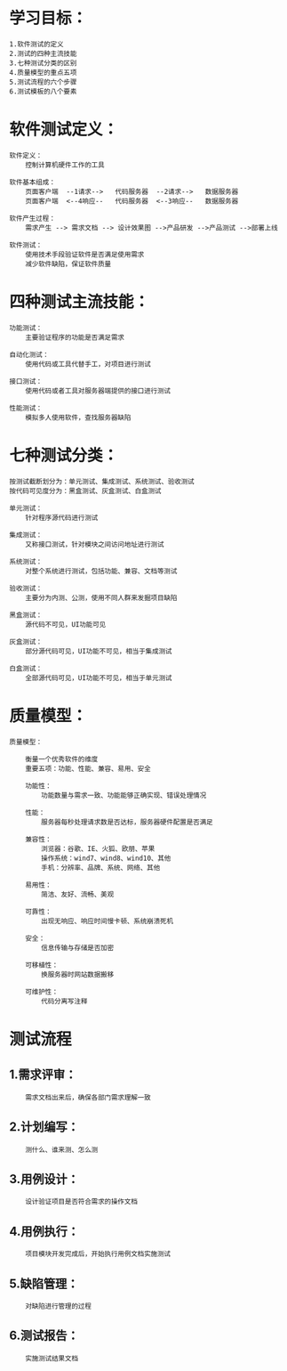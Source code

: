 # 学习目标：
    1.软件测试的定义
    2.测试的四种主流技能
    3.七种测试分类的区别
    4.质量模型的重点五项
    5.测试流程的六个步骤
    6.测试模板的八个要素

# 软件测试定义：

    软件定义：
        控制计算机硬件工作的工具

    软件基本组成：
        页面客户端  --1请求-->   代码服务器  --2请求-->   数据服务器
        页面客户端  <--4响应--   代码服务器  <--3响应--   数据服务器

    软件产生过程：
        需求产生 --> 需求文档 --> 设计效果图 -->产品研发 -->产品测试 -->部署上线

    软件测试：
        使用技术手段验证软件是否满足使用需求
        减少软件缺陷，保证软件质量

# 四种测试主流技能：

    功能测试：
        主要验证程序的功能是否满足需求

    自动化测试：
        使用代码或工具代替手工，对项目进行测试

    接口测试：
        使用代码或者工具对服务器端提供的接口进行测试

    性能测试：
        模拟多人使用软件，查找服务器缺陷
    
# 七种测试分类：
    按测试截断划分为：单元测试、集成测试、系统测试、验收测试
    按代码可见度分为：黑盒测试、灰盒测试、白盒测试

    单元测试：
        针对程序源代码进行测试

    集成测试：
        又称接口测试，针对模块之间访问地址进行测试

    系统测试：
        对整个系统进行测试，包括功能、兼容、文档等测试

    验收测试：
        主要分为内测、公测，使用不同人群来发掘项目缺陷

    黑盒测试：
        源代码不可见，UI功能可见

    灰盒测试：
        部分源代码可见，UI功能不可见，相当于集成测试

    白盒测试：
        全部源代码可见，UI功能不可见，相当于单元测试

# 质量模型：

    质量模型：

        衡量一个优秀软件的维度
        重要五项：功能、性能、兼容、易用、安全

        功能性：
            功能数量与需求一致、功能能够正确实现、错误处理情况
        
        性能：
            服务器每秒处理请求数是否达标，服务器硬件配置是否满足

        兼容性：
            浏览器：谷歌、IE、火狐、欧朋、苹果
            操作系统：wind7、wind8、wind10、其他
            手机：分辨率、品牌、系统、网络、其他

        易用性：
            简洁、友好、流畅、美观

        可靠性：
            出现无响应、响应时间慢卡顿、系统崩溃死机

        安全：
            信息传输与存储是否加密

        可移植性：
            换服务器时网站数据搬移
        
        可维护性：
            代码分离写注释

# 测试流程

##  1.需求评审：
        需求文档出来后，确保各部门需求理解一致

##  2.计划编写：
        测什么、谁来测、怎么测

##  3.用例设计：
        设计验证项目是否符合需求的操作文档

##  4.用例执行：
        项目模块开发完成后，开始执行用例文档实施测试
        
##  5.缺陷管理：
        对缺陷进行管理的过程
    
##  6.测试报告：
        实施测试结果文档







    



